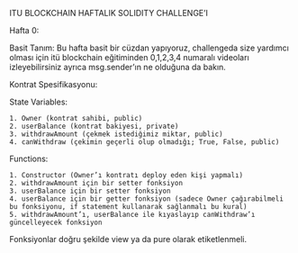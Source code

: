 ITU BLOCKCHAIN 
HAFTALIK SOLIDITY CHALLENGE’I

Hafta 0: 

Basit Tanım: Bu hafta basit bir cüzdan yapıyoruz, challengeda size yardımcı olması için itü blockchain eğitiminden 0,1,2,3,4 numaralı videoları izleyebilirsiniz ayrıca msg.sender’ın ne olduğuna da bakın.

Kontrat Spesifikasyonu: 

State Variables: 

    1. Owner (kontrat sahibi, public)
    2. userBalance (kontrat bakiyesi, private)
    3. withdrawAmount (çekmek istediğimiz miktar, public)
    4. canWithdraw (çekimin geçerli olup olmadığı; True, False, public)

Functions:

    1. Constructor (Owner’ı kontratı deploy eden kişi yapmalı)
    2. withdrawAmount için bir setter fonksiyon
    3. userBalance için bir setter fonksiyon
    4. userBalance için bir getter fonksiyon (sadece Owner çağırabilmeli bu fonksiyonu, if statement kullanarak sağlanmalı bu kural)
    5. withdrawAmount’ı, userBalance ile kıyaslayıp canWithdraw’ı güncelleyecek fonksiyon 	

Fonksiyonlar doğru şekilde view ya da pure olarak etiketlenmeli.
